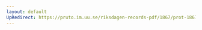 ```yaml
---
layout: default
UpRedirect: https://pruto.im.uu.se/riksdagen-records-pdf/1867/prot-1867--fk--406/prot-1867--fk--406_031.pdf
---
```

